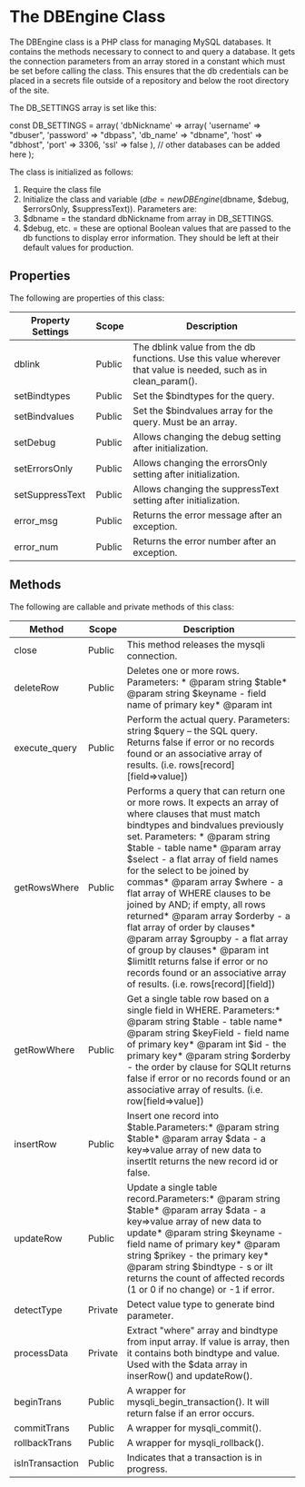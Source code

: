 # The DBEngine Class

The DBEngine class is a PHP class for managing MySQL databases. It contains the methods necessary to connect to and query a database. It gets the connection parameters from an array stored in a constant which must be set before calling the class. This ensures that the db credentials can be placed in a secrets file outside of a repository and below the root directory of the site.

The DB_SETTINGS array is set like this:

const DB_SETTINGS =  array(
	'dbNickname' => array(
		'username' => "dbuser",
		'password' => "dbpass",
		'db_name' => "dbname",
		'host' => "dbhost",
		'port' => 3306,
        	'ssl'   => false
	),
	// other databases can be added here
);


The class is initialized as follows:

1. Require the class file
2. Initialize the class and variable ($dbe = new DBEngine($dbname, $debug, $errorsOnly, $suppressText)). Parameters are:
  1. $dbname = the standard dbNickname from array in DB_SETTINGS.
  2. $debug, etc. = these are optional Boolean values that are passed to the db functions to display error information. They should be left at their default values for production.

## Properties

The following are properties of this class:

| **Property Settings** | **Scope** | **Description** |
| --- | --- | --- |
| dblink | Public | The dblink value from the db functions. Use this value wherever that value is needed, such as in clean\_param(). |
| setBindtypes | Public | Set the $bindtypes for the query. |
| setBindvalues | Public | Set the $bindvalues array for the query. Must be an array. |
| setDebug | Public | Allows changing the debug setting after initialization. |
| setErrorsOnly | Public | Allows changing the errorsOnly setting after initialization. |
| setSuppressText | Public | Allows changing the suppressText setting after initialization. |
| error\_msg | Public | Returns the error message after an exception. |
| error\_num | Public | Returns the error number after an exception. |

## Methods

The following are callable and private methods of this class:

| **Method** | **Scope** | **Description** |
| --- | --- | --- |
| close | Public | This method releases the mysqli connection. |
| deleteRow | Public | Deletes one or more rows. Parameters: \* @param string $table\* @param string $keyname - field name of primary key\* @param int|string $prikey - the primary key\* @param string $bindtype - s or i The method returns the count of affected records or false if error. |
| execute\_query | Public | Perform the actual query. Parameters: string $query – the SQL query. Returns false if error or no records found or an associative array of results. (i.e. rows[record][field=\>value]) |
| getRowsWhere | Public | Performs a query that can return one or more rows. It expects an array of where clauses that must match bindtypes and bindvalues previously set. Parameters: \* @param string $table - table name\* @param array $select - a flat array of field names for the select to be joined by commas\* @param array $where - a flat array of WHERE clauses to be joined by AND; if empty, all rows returned\* @param array $orderby - a flat array of order by clauses\* @param array $groupby - a flat array of group by clauses\* @param int $limitIt returns false if error or no records found or an associative array of results. (i.e. rows[record][field]) |
| getRowWhere | Public | Get a single table row based on a single field in WHERE. Parameters:\* @param string $table - table name\* @param string $keyField - field name of primary key\* @param int $id - the primary key\* @param string $orderby - the order by clause for SQLIt returns false if error or no records found or an associative array of results. (i.e. row[field=\>value]) |
| insertRow | Public | Insert one record into $table.Parameters:\* @param string $table\* @param array $data - a key=\>value array of new data to insertIt returns the new record id or false. |
| updateRow | Public | Update a single table record.Parameters:\* @param string $table\* @param array $data - a key=\>value array of new data to update\* @param string $keyname - field name of primary key\* @param string $prikey - the primary key\* @param string $bindtype - s or iIt returns the count of affected records (1 or 0 if no change) or -1 if error. |
| detectType | Private | Detect value type to generate bind parameter. |
| processData | Private | Extract "where" array and bindtype from input array. If value is array, then it contains both bindtype and value. Used with the $data array in inserRow() and updateRow(). |
| beginTrans | Public | A wrapper for mysqli\_begin\_transaction(). It will return false if an error occurs. |
| commitTrans | Public | A wrapper for mysqli\_commit(). |
| rollbackTrans | Public | A wrapper for mysqli\_rollback(). |
| isInTransaction | Public | Indicates that a transaction is in progress. |
